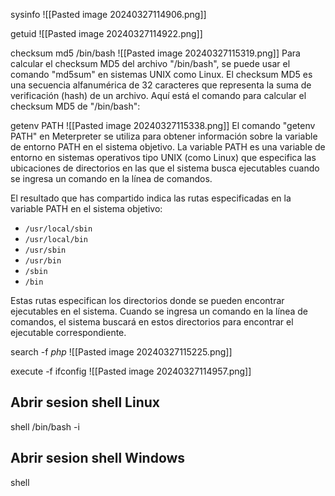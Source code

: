sysinfo
![[Pasted image 20240327114906.png]]

getuid
![[Pasted image 20240327114922.png]]


checksum md5 /bin/bash
![[Pasted image 20240327115319.png]]
Para calcular el checksum MD5 del archivo "/bin/bash", se puede usar el comando "md5sum" en sistemas UNIX como Linux. El checksum MD5 es una secuencia alfanumérica de 32 caracteres que representa la suma de verificación (hash) de un archivo. Aquí está el comando para calcular el checksum MD5 de "/bin/bash":


getenv PATH
![[Pasted image 20240327115338.png]]
El comando "getenv PATH" en Meterpreter se utiliza para obtener información sobre la variable de entorno PATH en el sistema objetivo. La variable PATH es una variable de entorno en sistemas operativos tipo UNIX (como Linux) que especifica las ubicaciones de directorios en las que el sistema busca ejecutables cuando se ingresa un comando en la línea de comandos.

El resultado que has compartido indica las rutas especificadas en la variable PATH en el sistema objetivo:

- `/usr/local/sbin`
- `/usr/local/bin`
- `/usr/sbin`
- `/usr/bin`
- `/sbin`
- `/bin`

Estas rutas especifican los directorios donde se pueden encontrar ejecutables en el sistema. Cuando se ingresa un comando en la línea de comandos, el sistema buscará en estos directorios para encontrar el ejecutable correspondiente.



search -f *php*
![[Pasted image 20240327115225.png]]

execute -f ifconfig
![[Pasted image 20240327114957.png]]


## Abrir sesion shell Linux
shell
/bin/bash -i

## Abrir sesion shell Windows
shell